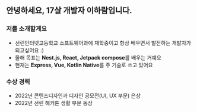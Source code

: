 ## 안녕하세요, 17살 개발자 이하람입니다. 
### 저를 소개할게요
* 선린인터넷고등학교 소프트웨어과에 재학중이고 항상 배우면서 발전하는 개발자가 되고싶어요 :)
* 올해 목표는 <strong>Nest.js, React, Jetpack compose</strong>를 배우는 거예요
* 현재는 <strong>Express, Vue, Kotlin Native</strong>를 주 기술로 쓰고 있어요

### 수상 경력
- 2022년 콘텐츠디자인과 디자인 공모전(UI, UX 부문) 은상
- 2022년 선린 해커톤 생활 부문 동상
